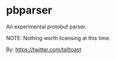 # pbparser
An experimental protobuf parser.

NOTE: Nothing worth licensing at this time.
      
By: https://twitter.com/talltoast
